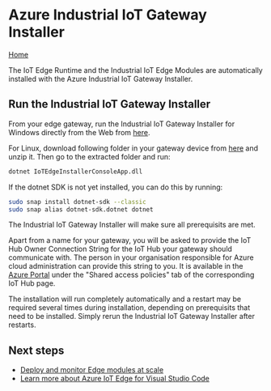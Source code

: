 
# Azure Industrial IoT Gateway Installer

[Home](readme.md)

The IoT Edge Runtime and the Industrial IoT Edge Modules are automatically installed with the Azure Industrial IoT Gateway Installer.

## Run the Industrial IoT Gateway Installer

From your edge gateway, run the Industrial IoT Gateway Installer for Windows directly from the Web from [here](https://github.com/Azure/Industrial-IoT-Gateway-Installer/raw/master/Releases/Windows/setup.exe).

For Linux, download following folder in your gateway device from [here](https://github.com/Azure/Industrial-IoT-Gateway-Installer/raw/master/Releases/Linux.zip) and unzip it. Then go to the extracted folder and run:

   ```bash
   dotnet IoTEdgeInstallerConsoleApp.dll
   ```

If the dotnet SDK is not yet installed, you can do this by running:

   ```bash
   sudo snap install dotnet-sdk --classic
   sudo snap alias dotnet-sdk.dotnet dotnet
   ```

The Industrial IoT Gateway Installer will make sure all prerequisits are met.

Apart from a name for your gateway, you will be asked to provide the IoT Hub Owner Connection String for the IoT Hub your gateway should communicate with. The person in your organisation responsible for Azure cloud administration can provide this string to you. It is available in the [Azure Portal](http://portal.azure.com) under the "Shared access policies" tab of the corresponding IoT Hub page.

The installation will run completely automatically and a restart may be required several times during installation, depending on prerequisits that need to be installed. Simply rerun the Industrial IoT Gateway Installer after restarts.

## Next steps

- [Deploy and monitor Edge modules at scale](https://docs.microsoft.com/azure/iot-edge/how-to-deploy-monitor)
- [Learn more about Azure IoT Edge for Visual Studio Code](https://github.com/microsoft/vscode-azure-iot-edge)
